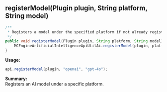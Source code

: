 ## registerModel(Plugin plugin, String platform, String model)

```java
/**
 * Registers a model under the specified platform if not already registered.
 */
public void registerModel(Plugin plugin, String platform, String model) {
    MCEngineArtificialIntelligenceApiUtilAi.registerModel(plugin, platform, model);
}
```

**Usage:**
```java
api.registerModel(plugin, "openai", "gpt-4o");
```

**Summary:**  
Registers an AI model under a specific platform.
